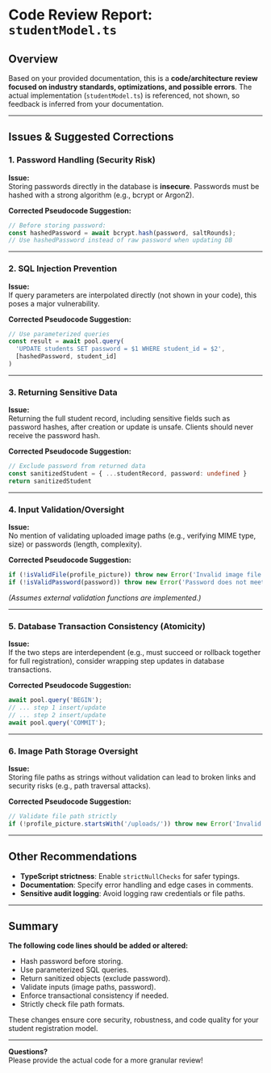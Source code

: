 # Code Review Report: `studentModel.ts`

## Overview

Based on your provided documentation, this is a **code/architecture review focused on industry standards, optimizations, and possible errors**. The actual implementation (`studentModel.ts`) is referenced, not shown, so feedback is inferred from your documentation.

---

## Issues & Suggested Corrections

### 1. **Password Handling (Security Risk)**

**Issue:**  
Storing passwords directly in the database is **insecure**. Passwords must be hashed with a strong algorithm (e.g., bcrypt or Argon2).

**Corrected Pseudocode Suggestion:**

```typescript
// Before storing password:
const hashedPassword = await bcrypt.hash(password, saltRounds);
// Use hashedPassword instead of raw password when updating DB
```

---

### 2. **SQL Injection Prevention**

**Issue:**  
If query parameters are interpolated directly (not shown in your code), this poses a major vulnerability.

**Corrected Pseudocode Suggestion:**

```typescript
// Use parameterized queries
const result = await pool.query(
  'UPDATE students SET password = $1 WHERE student_id = $2',
  [hashedPassword, student_id]
)
```

---

### 3. **Returning Sensitive Data**

**Issue:**  
Returning the full student record, including sensitive fields such as password hashes, after creation or update is unsafe. Clients should never receive the password hash.

**Corrected Pseudocode Suggestion:**

```typescript
// Exclude password from returned data
const sanitizedStudent = { ...studentRecord, password: undefined }
return sanitizedStudent
```

---

### 4. **Input Validation/Oversight**

**Issue:**  
No mention of validating uploaded image paths (e.g., verifying MIME type, size) or passwords (length, complexity).

**Corrected Pseudocode Suggestion:**

```typescript
if (!isValidFile(profile_picture)) throw new Error('Invalid image file.');
if (!isValidPassword(password)) throw new Error('Password does not meet policy.');
```
*(Assumes external validation functions are implemented.)*

---

### 5. **Database Transaction Consistency (Atomicity)**

**Issue:**  
If the two steps are interdependent (e.g., must succeed or rollback together for full registration), consider wrapping step updates in database transactions.

**Corrected Pseudocode Suggestion:**

```typescript
await pool.query('BEGIN');
// ... step 1 insert/update
// ... step 2 insert/update
await pool.query('COMMIT');
```

---

### 6. **Image Path Storage Oversight**

**Issue:**  
Storing file paths as strings without validation can lead to broken links and security risks (e.g., path traversal attacks).

**Corrected Pseudocode Suggestion:**

```typescript
// Validate file path strictly
if (!profile_picture.startsWith('/uploads/')) throw new Error('Invalid path.');
```

---

## Other Recommendations

- **TypeScript strictness**: Enable `strictNullChecks` for safer typings.
- **Documentation**: Specify error handling and edge cases in comments.
- **Sensitive audit logging**: Avoid logging raw credentials or file paths.

---

## Summary

**The following code lines should be added or altered:**

- Hash password before storing.
- Use parameterized SQL queries.
- Return sanitized objects (exclude password).
- Validate inputs (image paths, password).
- Enforce transactional consistency if needed.
- Strictly check file path formats.

These changes ensure core security, robustness, and code quality for your student registration model.

---

**Questions?**  
Please provide the actual code for a more granular review!